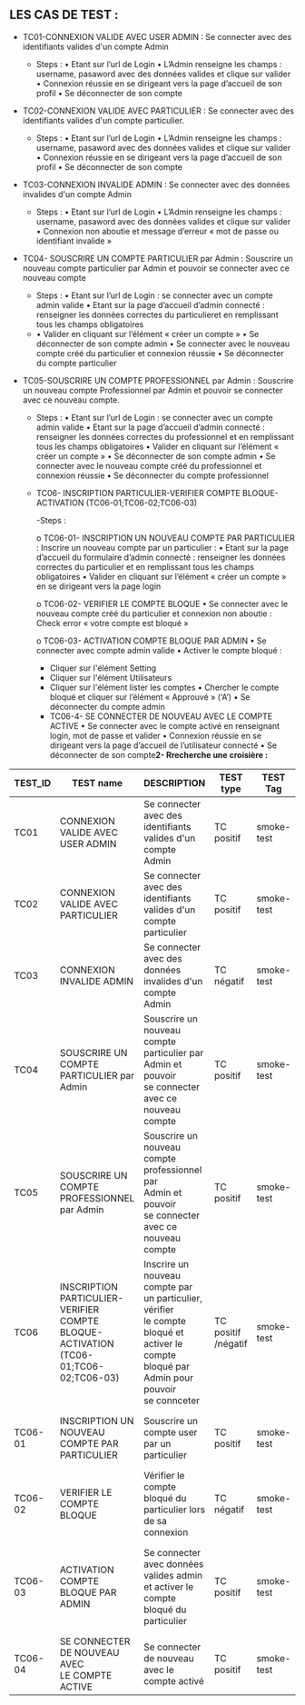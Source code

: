 ## LES CAS DE TEST :

- TC01-CONNEXION VALIDE AVEC USER ADMIN : Se connecter avec des identifiants
  valides d'un compte Admin

  - Steps :
    •	Etant sur l’url de Login
    •	L’Admin renseigne les champs : username, pasaword avec des données valides
    et clique sur valider
    •	Connexion réussie en se dirigeant vers la page d’accueil de son profil
    •	Se déconnecter de son compte
- TC02-CONNEXION VALIDE AVEC PARTICULIER : Se connecter avec des identifiants valides d'un compte particulier.

  - Steps :
    •	Etant sur l’url de Login
    •	L’Admin renseigne les champs : username, pasaword avec des données valides
    et clique sur valider
    •	Connexion réussie en se dirigeant vers la page d’accueil de son profil
    •	Se déconnecter de son compte
- TC03-CONNEXION INVALIDE ADMIN : Se connecter avec des données invalides d'un
  compte Admin

  - Steps :
    •	Etant sur l’url de Login
    •	L’Admin renseigne les champs : username, pasaword avec des données valides
    et clique sur valider
    •	Connexion non aboutie et message d’erreur « mot de passe ou identifiant invalide »
- TC04- SOUSCRIRE UN COMPTE PARTICULIER par Admin : Souscrire un nouveau compte particulier par Admin
  et pouvoir se connecter avec ce nouveau compte

  - Steps :
    •	Etant sur l’url de Login : se connecter avec un compte admin valide
    •	Etant sur la page d’accueil d’admin connecté : renseigner les données correctes du particulieret en remplissant         	   tous les champs obligatoires
  - •	Valider en cliquant sur l’élément « créer un compte »
    •	Se déconnecter de son compte admin
    •	Se connecter avec le nouveau compte créé du particulier et connexion réussie
    •	Se déconnecter du compte particulier
- TC05-SOUSCRIRE UN COMPTE PROFESSIONNEL par Admin : Souscrire un nouveau compte Professionnel par Admin
  et pouvoir se connecter avec ce nouveau compte.

  - Steps :
    •	Etant sur l’url de Login : se connecter avec un compte admin valide
    •	Etant sur la page d’accueil d’admin connecté : renseigner les données correctes du professionnel et en remplissant   	tous les champs obligatoires
    •	Valider en cliquant sur l’élément « créer un compte »
    •	Se déconnecter de son compte admin
    •	Se connecter avec le nouveau compte créé du professionnel et connexion réussie
    •	Se déconnecter du compte professionnel
  - TC06- INSCRIPTION PARTICULIER-VERIFIER COMPTE BLOQUE-ACTIVATION (TC06-01;TC06-02;TC06-03)

    -Steps :

    o	TC06-01- INSCRIPTION UN NOUVEAU COMPTE PAR PARTICULIER : Inscrire un nouveau compte par un particulier :
    •	Etant sur la page d’accueil du formulaire d’admin connecté : renseigner les données correctes du particulier et en remplissant tous les champs obligatoires
    •	Valider en cliquant sur l’élément « créer un compte » en se dirigeant vers la page  login

    o	TC06-02- VERIFIER LE COMPTE BLOQUE
    •	Se connecter avec le nouveau compte créé du particulier et connexion non aboutie :
    Check error « votre compte est bloqué »

    o	TC06-03- ACTIVATION COMPTE BLOQUE PAR ADMIN
    •	 Se connecter avec compte admin valide
    •	 Activer le compte bloqué :

    - Cliquer sur l'élément Setting
    - Cliquer sur l'élément Utilisateurs
    - Cliquer sur l'élément lister les comptes
      •	Chercher le compte bloqué et cliquer sur l’élément « Approuvé » (‘A’)
      •	Se déconnecter du compte admin
    - TC06-4- SE CONNECTER DE NOUVEAU AVEC LE COMPTE ACTIVE
      •	Se connecter avec le compte activé en renseignant login, mot de passe et valider
      •	Connexion réussie en se dirigeant vers la page d’accueil de l’utilisateur connecté
      •	Se déconnecter de son compte**2- Rrecherche une croisière :**


| TEST_ID | TEST name                                                                                      | DESCRIPTION                                                                                                                                                         | TEST type                 | TEST Tag   | Prérequis                                                   | ASSERTIONS                                                                                                        |
| ------- | ---------------------------------------------------------------------------------------------- | ------------------------------------------------------------------------------------------------------------------------------------------------------------------- | ------------------------- | ---------- | ------------------------------------------------------------ | ----------------------------------------------------------------------------------------------------------------- |
| TC01    | CONNEXION VALIDE AVEC USER ADMIN                                                               | Se connecter avec des identifiants valides d'un compte<br /> Admin                                                                                                  | TC positif                | smoke-test | identifiants admin valides                                   | page d'accueil admin connecté                                                                                    |
| TC02    | CONNEXION VALIDE AVEC PARTICULIER                                                              | Se connecter avec des identifiants valides d'un compte<br />particulier                                                                                             | TC positif                | smoke-test | identifiants particulier valides                             | page d'accueil particulier connecté                                                                              |
| TC03    | CONNEXION INVALIDE ADMIN                                                                       | Se connecter avec des données invalides d'un compte<br />Admin                                                                                                     | TC négatif               | smoke-test | données admi invalides                                      | check error " mot de passe ou identifiant invalide"                                                               |
| TC04    | SOUSCRIRE UN COMPTE PARTICULIER par Admin                                                      | Souscrire un nouveau compte particulier par Admin et<br /> pouvoir<br /> se connecter avec ce nouveau compte                                                        | TC positif                | smoke-test | données admi valides -<br />données valides particulier    | Connexion réussie par ce nouveau compté créé  -<br /> page d'accueil particilier connecté                    |
| TC05    | SOUSCRIRE UN COMPTE PROFESSIONNEL par Admin                                                    | Souscrire un nouveau compte professionnel par<br />Admin et <br />pouvoir <br />se connecter avec ce nouveau compte                                                 | TC positif                | smoke-test | données admi valides -<br /> données valides professionnel | Connexion réussie par ce nouveau compté<br />créé  - page d'accueil professionnel connecté                  |
| TC06    | INSCRIPTION PARTICULIER-VERIFIER COMPTE<br />BLOQUE-ACTIVATION<br /> (TC06-01;TC06-02;TC06-03) | Inscrire un nouveau compte par un particulier, vérifier<br /> le compte <br />bloqué et activer le compte bloqué par Admin pour <br />pouvoir <br />se connceter | TC positif<br />/négatif | smoke-test | données admi valides -<br /> données valides particulier   | A chaque sous cas de test de TC06 effectuer<br /> une assertion sur l'action ou l'étape en question             |
| TC06-01 | INSCRIPTION UN NOUVEAU COMPTE PAR<br />PARTICULIER                                             | Souscrire un compte user par un particulier                                                                                                                         | TC positif                | smoke-test | données valides particulier-<br />compte créé             | retour à la page d'authentification après avoir<br />créer le compte par un particulier                        |
| TC06-02 | VERIFIER LE COMPTE BLOQUE                                                                      | Vérifier le compte bloqué du particulier lors de sa<br />connexion                                                                                                | TC négatif               | smoke-test | données valides du particulier                              | check erro "votre compte est bloqué"                                                                             |
| TC06-03 | ACTIVATION COMPTE BLOQUE PAR ADMIN                                                             | Se connecter avec données valides admin et activer le<br />compte <br />bloqué du particulier                                                                     | TC positif                | smoke-test | données valides admin                                       | assertion sur l'activation du compte -<br />passage de username de l'état "approuver" <br />à l'état "Bloquer" |
| TC06-04 | SE CONNECTER DE NOUVEAU AVEC<br />LE COMPTE  ACTIVE                                            | Se connecter  de nouveau avec le compte activé                                                                                                                     | TC positif                | smoke-test | données valides particulier                                 | page d'accueil particulier connecté                                                                              |

